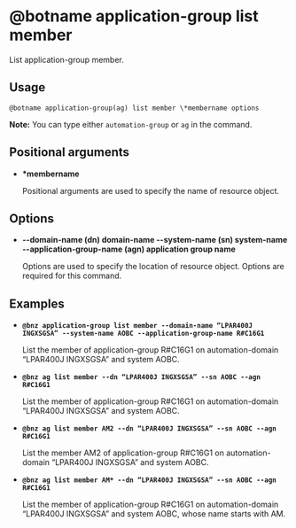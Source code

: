 # @botname application-group list member

List application-group member.

## Usage

`@botname application-group(ag) list member \*membername options`

**Note:** You can type either `automation-group` or `ag` in the command.

## Positional arguments

-   **\*membername**

    Positional arguments are used to specify the name of resource object.


## Options

-   **--domain-name \(dn\) domain-name --system-name \(sn\) system-name --application-group-name \(agn\) application group name**

    Options are used to specify the location of resource object. Options are required for this command.


## Examples

-   **`@bnz application-group list member --domain-name “LPAR400J INGXSGSA” --system-name AOBC --application-group-name R#C16G1`**

    List the member of application-group R\#C16G1 on automation-domain “LPAR400J INGXSGSA” and system AOBC.

-   **`@bnz ag list member --dn “LPAR400J INGXSGSA” --sn AOBC --agn R#C16G1`**

    List the member of application-group R\#C16G1 on automation-domain “LPAR400J INGXSGSA” and system AOBC.

-   **`@bnz ag list member AM2 --dn “LPAR400J INGXSGSA” --sn AOBC --agn R#C16G1`**

    List the member AM2 of application-group R\#C16G1 on automation-domain “LPAR400J INGXSGSA” and system AOBC.

-   **`@bnz ag list member AM* --dn “LPAR400J INGXSGSA” --sn AOBC --agn R#C16G1`**

    List the member of application-group R\#C16G1 on automation-domain “LPAR400J INGXSGSA” and system AOBC, whose name starts with AM.


